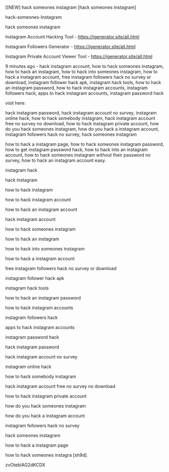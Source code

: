 [[NEW] hack someones instagram [hack someones instagram]

hack-someones-Instagram

hack someones instagram

Instagram Account Hacking Tool - https://igenerator.site/all.html

Instagram Followers Generator - https://igenerator.site/all.html

Instagram Private Account Viewer Tool - https://igenerator.site/all.html

9 minutes ago - hack instagram account, how to hack someones instagram, how to hack an instagram, how to hack into someones instagram, how to hack a instagram account, free instagram followers hack no survey or download, instagram follower hack apk, instagram hack tools, how to hack an instagram password, how to hack instagram accounts, instagram followers hack, apps to hack instagram accounts, instagram password hack

visit here:

hack instagram password, hack instagram account no survey, instagram online hack, how to hack somebody instagram, hack instagram account free no survey no download, how to hack instagram private account, how do you hack someones instagram, how do you hack a instagram account, instagram followers hack no survey, hack someones instagram

how to hack a instagram page, how to hack someones instagram password, how to get instagram password hack, how to hack into an instagram account, how to hack someones instagram without their password no survey, how to hack an instagram account easy.

instagram hack

hack instagram

how to hack instagram

how to hack instagram account

how to hack an instagram account

hack instagram account

how to hack someones instagram

how to hack an instagram

how to hack into someones instagram

how to hack a instagram account

free instagram followers hack no survey or download

instagram follower hack apk

instagram hack tools

how to hack an instagram password

how to hack instagram accounts

instagram followers hack

apps to hack instagram accounts

instagram password hack

hack instagram password

hack instagram account no survey

instagram online hack

how to hack somebody instagram

hack instagram account free no survey no download

how to hack instagram private account

how do you hack someones instagram

how do you hack a instagram account

instagram followers hack no survey

hack someones instagram

how to hack a instagram page

how to hack someones instagra [sh9d].

zvOtebIAG2dKCDX

